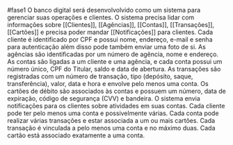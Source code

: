 #fase1 
O banco digital será desenvolvolvido como um sistema para gerenciar suas operações e clientes. O sistema precisa lidar com informações sobre [[Clientes]], [[Agências]], [[Contas]], [[Transações]], [[Cartões]] e precisa poder mandar [[Notificações]] para clientes. Cada cliente é identificado por CPF e possui nome, endereço, e-mail e senha para autenticação além disso pode também enviar uma foto de si. As agências são identificadas por um número de agência, nome e endereço. As contas são ligadas a um cliente e uma agência, e cada conta possui um número único, CPF do Titular, saldo e data de abertura. As transações são registradas com um número de transação, tipo (depósito, saque, transferência), valor, data e hora e envolve pelo menos uma conta. Os cartões de débito são associados às contas e possuem um número, data de expiração, código de segurança (CVV) e bandeira. O sistema envia notificações para os clientes sobre atividades em suas contas. Cada cliente pode ter pelo menos uma conta e possivelmente várias. Cada conta pode realizar várias transações e estar associada a um ou mais cartões. Cada transação é vinculada a pelo menos uma conta e no máximo duas. Cada cartão está associado exatamente a uma conta.